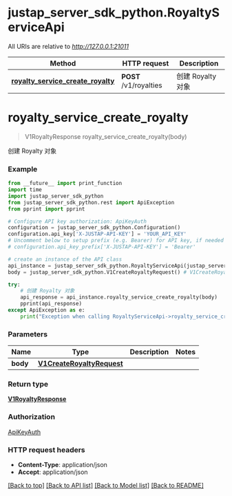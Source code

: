 # justap_server_sdk_python.RoyaltyServiceApi

All URIs are relative to *http://127.0.0.1:21011*

Method | HTTP request | Description
------------- | ------------- | -------------
[**royalty_service_create_royalty**](RoyaltyServiceApi.md#royalty_service_create_royalty) | **POST** /v1/royalties | 创建 Royalty 对象


# **royalty_service_create_royalty**
> V1RoyaltyResponse royalty_service_create_royalty(body)

创建 Royalty 对象

### Example
```python
from __future__ import print_function
import time
import justap_server_sdk_python
from justap_server_sdk_python.rest import ApiException
from pprint import pprint

# Configure API key authorization: ApiKeyAuth
configuration = justap_server_sdk_python.Configuration()
configuration.api_key['X-JUSTAP-API-KEY'] = 'YOUR_API_KEY'
# Uncomment below to setup prefix (e.g. Bearer) for API key, if needed
# configuration.api_key_prefix['X-JUSTAP-API-KEY'] = 'Bearer'

# create an instance of the API class
api_instance = justap_server_sdk_python.RoyaltyServiceApi(justap_server_sdk_python.ApiClient(configuration))
body = justap_server_sdk_python.V1CreateRoyaltyRequest() # V1CreateRoyaltyRequest | 

try:
    # 创建 Royalty 对象
    api_response = api_instance.royalty_service_create_royalty(body)
    pprint(api_response)
except ApiException as e:
    print("Exception when calling RoyaltyServiceApi->royalty_service_create_royalty: %s\n" % e)
```

### Parameters

Name | Type | Description  | Notes
------------- | ------------- | ------------- | -------------
 **body** | [**V1CreateRoyaltyRequest**](V1CreateRoyaltyRequest.md)|  | 

### Return type

[**V1RoyaltyResponse**](V1RoyaltyResponse.md)

### Authorization

[ApiKeyAuth](../README.md#ApiKeyAuth)

### HTTP request headers

 - **Content-Type**: application/json
 - **Accept**: application/json

[[Back to top]](#) [[Back to API list]](../README.md#documentation-for-api-endpoints) [[Back to Model list]](../README.md#documentation-for-models) [[Back to README]](../README.md)

